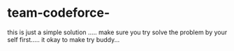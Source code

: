 # team-codeforce-
this is just a simple solution ..... make sure you try solve the problem by your self first.....
it okay to make try buddy...
